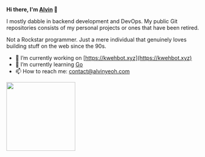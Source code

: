 **Hi there, I'm [Alvin](https://github.com/xenodus) 👋**

I mostly dabble in backend development and DevOps. My public Git repositories consists of my personal projects or ones that have been retired.

Not a Rockstar programmer. Just a mere individual that genuinely loves building stuff on the web since the 90s.

- 🔭 I’m currently working on [https://kwehbot.xyz](https://kwehbot.xyz)
- 🌱 I’m currently learning [Go](https://golang.org/)
- 📫 How to reach me: [contact@alvinyeoh.com](mailto:contact@alvinyeoh.com)

<img height="180em" src="https://github-readme-stats.vercel.app/api?username=xenodus&show_icons=true&hide_border=true&&count_private=true&include_all_commits=true" />
